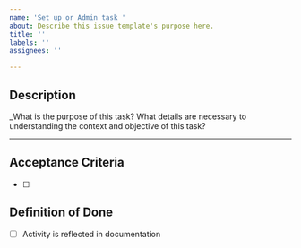```yaml
---
name: 'Set up or Admin task '
about: Describe this issue template's purpose here.
title: ''
labels: ''
assignees: ''

---
```


## Description
_What is the purpose of this task? What details are necessary to understanding the context and objective of this task?

---
## Acceptance Criteria
- [ ] 
## Definition of Done
- [ ] Activity is reflected in documentation
